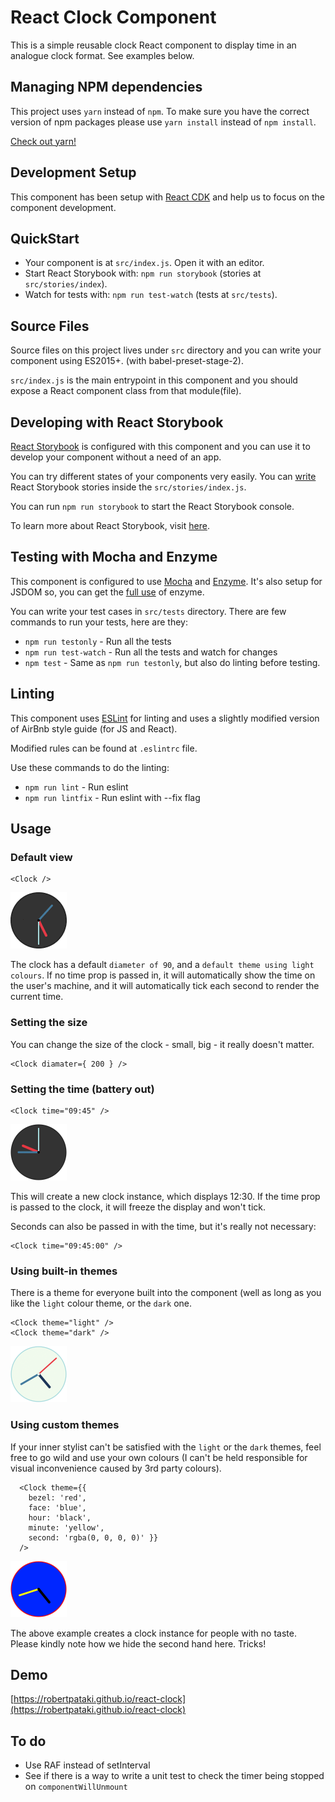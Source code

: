 # React Clock Component

This is a simple reusable clock React component to display time in an analogue clock format. See examples below.

## Managing NPM dependencies

This project uses `yarn` instead of `npm`. To make sure you have the correct version of npm packages please use ```yarn install``` instead of ```npm install```.

[Check out yarn!](https://www.sitepoint.com/yarn-vs-npm/)


## Development Setup

This component has been setup with [React CDK](https://github.com/kadirahq/react-cdk) and help us to focus on the component development.

## QuickStart

* Your component is at `src/index.js`. Open it with an editor.
* Start React Storybook with: `npm run storybook` (stories at `src/stories/index`).
* Watch for tests with: `npm run test-watch` (tests at `src/tests`).

## Source Files

Source files on this project lives under `src` directory and you can write your component using ES2015+. (with babel-preset-stage-2).

`src/index.js` is the main entrypoint in this component and you should expose a React component class from that module(file).

## Developing with React Storybook

[React Storybook](https://github.com/kadirahq/react-storybook) is configured with this component and you can use it to develop your component without a need of an app.

You can try different states of your components very easily. You can [write](https://github.com/kadirahq/react-storybook/blob/master/docs/api.md#story-creation-api) React Storybook stories inside the `src/stories/index.js`.

You can run `npm run storybook` to start the React Storybook console.

To learn more about React Storybook, visit [here](https://github.com/kadirahq/react-storybook).

## Testing with Mocha and Enzyme

This component is configured to use [Mocha](https://github.com/mochajs/mocha) and [Enzyme](https://github.com/airbnb/enzyme). It's also setup for JSDOM so, you can get the [full use](https://github.com/airbnb/enzyme/blob/master/docs/api/mount.md) of enzyme.

You can write your test cases in `src/tests` directory. There are few commands to run your tests, here are they:

* `npm run testonly` - Run all the tests
* `npm run test-watch` - Run all the tests and watch for changes
* `npm test` - Same as `npm run testonly`, but also do linting before testing.

## Linting

This component uses [ESLint](http://eslint.org/) for linting and uses a slightly modified version of AirBnb style guide (for JS and React).

Modified rules can be found at `.eslintrc` file.

Use these commands to do the linting:

* `npm run lint` - Run eslint
* `npm run lintfix` - Run eslint with --fix flag

## Usage

### Default view

    <Clock />

<img src="./docs/react-clock-01-default.gif" width="90" height="90" alt="react-clock default view" />

The clock has a default `diameter of 90`, and a `default theme using light colours`. If no time prop is passed in, it will automatically show the time on the user's machine, and it will automatically tick each second to render the current time.

### Setting the size

You can change the size of the clock - small, big - it really doesn't matter.

    <Clock diamater={ 200 } />

### Setting the time (battery out)

    <Clock time="09:45" />

<img src="./docs/react-clock-02-battery-out.png" width="90" height="90" alt="react-clock shows time" />

This will create a new clock instance, which displays 12:30. If the time prop is passed to the clock, it will freeze the display and won't tick.

Seconds can also be passed in with the time, but it's really not necessary:

    <Clock time="09:45:00" />

### Using built-in themes

There is a theme for everyone built into the component (well as long as you like the `light` colour theme, or the `dark` one.

    <Clock theme="light" />
    <Clock theme="dark" />

<img src="./docs/react-clock-03-light-theme.png" width="90" height="90" alt="react-clock light theme" />

### Using custom themes

If your inner stylist can't be satisfied with the `light` or the `dark` themes, feel free to go wild and use your own colours (I can't be held responsible for visual inconvenience caused by 3rd party colours).

      <Clock theme={{
        bezel: 'red',
        face: 'blue',
        hour: 'black',
        minute: 'yellow',
        second: 'rgba(0, 0, 0, 0)' }}
      />

<img src="./docs/react-clock-04-custom-theme.png" width="90" height="90" alt="react-clock custom theme" />

The above example creates a clock instance for people with no taste. Please kindly note how we hide the second hand here. Tricks!

## Demo

[https://robertpataki.github.io/react-clock](https://robertpataki.github.io/react-clock)

## To do

- Use RAF instead of setInterval
- See if there is a way to write a unit test to check the timer being stopped on `componentWillUnmount`


[1]: ./docs/react-clock-01-default.png
[2]: ./docs/react-clock-02-custom-size.gif
[3]: ./docs/react-clock-03-battery-out.png
[4]: ./docs/react-clock-04-light-theme.png
[5]: ./docs/react-clock-05-custom-theme.png

